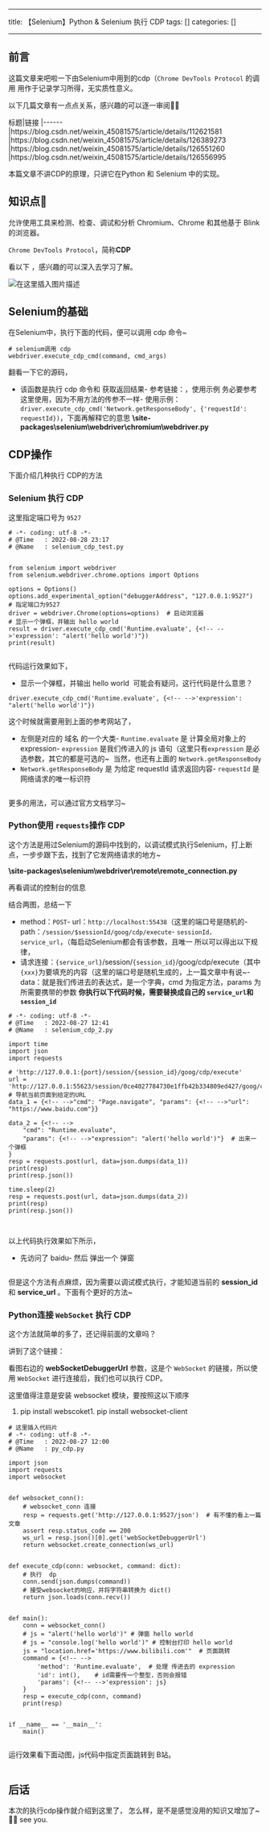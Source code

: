 
--- 
title:  【Selenium】Python & Selenium 执行 CDP 
tags: []
categories: [] 

---
## 前言

>  
 这篇文章来吧啦一下由Selenium中用到的cdp（`Chrome DevTools Protocol` 的调用 用作于记录学习所得，无实质性意义。 


以下几篇文章有一点点关系，感兴趣的可以逐一审阅🔎🔎

<th align="left">标题</th>|链接
|------
<td align="left"></td>|https://blog.csdn.net/weixin_45081575/article/details/112621581
<td align="left"></td>|https://blog.csdn.net/weixin_45081575/article/details/126389273
<td align="left"></td>|https://blog.csdn.net/weixin_45081575/article/details/126551260
<td align="left"></td>|https://blog.csdn.net/weixin_45081575/article/details/126556995

本篇文章不讲CDP的原理，只讲它在Python 和 Selenium 中的实现。

## 知识点📖

>  
  允许使用工具来检测、检查、调试和分析 Chromium、Chrome 和其他基于 Blink 的浏览器。 


`Chrome DevTools Protocol`，简称**CDP**

看以下  ，感兴趣的可以深入去学习了解。

<img src="https://img-blog.csdnimg.cn/64f16156984d41618cf531005a56a375.png" alt="在这里插入图片描述">

## Selenium的基础

在Selenium中，执行下面的代码，便可以调用 cdp 命令~

```
# selenium调用 cdp
webdriver.execute_cdp_cmd(command, cmd_args)  

```

翻看一下它的源码，
- 该函数是执行 cdp 命令和 获取返回结果- 参考链接：，使用示例 务必要参考这里使用，因为不用方法的传参不一样- 使用示例：`driver.execute_cdp_cmd('Network.getResponseBody', {'requestId': requestId})`，下面再解释它的意思
**\site-packages\selenium\webdriver\chromium\webdriver.py** <img src="https://img-blog.csdnimg.cn/00909a6e9a124e5a9fda594f97725a3c.png" alt="">

## CDP操作

>  
 下面介绍几种执行 CDP的方法 


### Selenium 执行 CDP

这里指定端口号为 `9527`

```
# -*- coding: utf-8 -*-
# @Time   : 2022-08-28 23:17
# @Name   : selenium_cdp_test.py


from selenium import webdriver
from selenium.webdriver.chrome.options import Options

options = Options()
options.add_experimental_option("debuggerAddress", "127.0.0.1:9527")  # 指定端口为9527
driver = webdriver.Chrome(options=options)  # 启动浏览器
# 显示一个弹框，并输出 hello world
result = driver.execute_cdp_cmd('Runtime.evaluate', {<!-- -->'expression': "alert('hello world')"})
print(result)


```

代码运行效果如下，
- 显示一个弹框，并输出 hello world
<img src="https://img-blog.csdnimg.cn/3306a58e765e4dadb370ccfa6632e5b8.gif" alt=""> 可能会有疑问，这行代码是什么意思？

```
driver.execute_cdp_cmd('Runtime.evaluate', {<!-- -->'expression': "alert('hello world')"})

```

这个时候就需要用到上面的参考网站了，
- 左侧是对应的 域名 的一个大类- `Runtime.evaluate` 是 计算全局对象上的 expression- `expression` 是我们传进入的 js 语句（这里只有`expression` 是必选参数，其它的都是可选的~
<img src="https://img-blog.csdnimg.cn/c6ec9e1766074d6ab4140bd2cf97a85f.png" alt=""> 当然，也还有上面的 `Network.getResponseBody`
- `Network.getResponseBody` 是 为给定 requestId 请求返回内容- `requestId` 是网络请求的唯一标识符
<img src="https://img-blog.csdnimg.cn/e6c6f951c1054f5c8015e64bd9c6d194.png" alt="">

更多的用法，可以通过官方文档学习~

### Python使用 `requests`操作 CDP

这个方法是用过Selenium的源码中找到的，以调试模式执行Selenium，打上断点，一步步跟下去，找到了它发网络请求的地方~

**\site-packages\selenium\webdriver\remote\remote_connection.py** <img src="https://img-blog.csdnimg.cn/491cff70ce5544678c463e079dd16e12.png" alt="">

再看调试的控制台的信息 <img src="https://img-blog.csdnimg.cn/d17438e9da2a4d408c5ce2c50f0a2e3c.png" alt="">

结合两图，总结一下
- method：`POST`- url：`http://localhost:55438`（这里的端口号是随机的- path：`/session/$sessionId/goog/cdp/execute`- `sessionId，service_url`，（每启动Selenium都会有该参数，且唯一
所以可以得出以下规律，
- 请求连接：`{service_url}`/session/`{session_id}`/goog/cdp/execute（其中`{xxx}`为要填充的内容（这里的端口号是随机生成的，上一篇文章中有说~- data：就是我们传进去的表达式，是一个字典，cmd 为指定方法，params 为所需要携带的参数
**你执行以下代码时候，需要替换成自己的 `service_url`和 `session_id`**

```
# -*- coding: utf-8 -*-
# @Time   : 2022-08-27 12:41
# @Name   : selenium_cdp_2.py

import time
import json
import requests

# 'http://127.0.0.1:{port}/session/{session_id}/goog/cdp/execute'
url = 'http://127.0.0.1:55623/session/0ce4027784730e1ffb42b334809ed427/goog/cdp/execute'
# 导航当前页面到给定的URL
data_1 = {<!-- -->"cmd": "Page.navigate", "params": {<!-- -->"url": "https://www.baidu.com"}}

data_2 = {<!-- -->
    "cmd": "Runtime.evaluate",
    "params": {<!-- -->"expression": "alert('hello world')"}  # 出来一个弹框
}
resp = requests.post(url, data=json.dumps(data_1))
print(resp)
print(resp.json())

time.sleep(2)
resp = requests.post(url, data=json.dumps(data_2))
print(resp)
print(resp.json())



```

以上代码执行效果如下所示，
- 先访问了 baidu- 然后 弹出一个 弹窗
<img src="https://img-blog.csdnimg.cn/2596e45495b64053b4b6fd1b9bfc04e5.gif" alt="">

但是这个方法有点麻烦，因为需要以调试模式执行，才能知道当前的 **session_id** 和 **service_url** 。下面有个更好的方法~

### Python连接 `WebSocket` 执行 CDP

这个方法就简单的多了，还记得前面的文章吗？

讲到了这个链接：

看图右边的 **webSocketDebuggerUrl** 参数，这是个 `WebSocket` 的链接，所以使用 `WebSocket` 进行连接后，我们也可以执行 CDP。 <img src="https://img-blog.csdnimg.cn/d438685993224628823f4aab6a2eec5a.png" alt="">

这里值得注意是安装 websocket 模块，要按照这以下顺序
1. pip install webscoket1. pip install websocket-client
```
# 这里插入代码片
# -*- coding: utf-8 -*-
# @Time   : 2022-08-27 12:00
# @Name   : py_cdp.py

import json
import requests
import websocket


def websocket_conn():
    # websocket_conn 连接
    resp = requests.get('http://127.0.0.1:9527/json')  # 有不懂的看上一篇文章
    assert resp.status_code == 200
    ws_url = resp.json()[0].get('webSocketDebuggerUrl')
    return websocket.create_connection(ws_url)


def execute_cdp(conn: websocket, command: dict):
    # 执行  dp
    conn.send(json.dumps(command))
    # 接受websocket的响应，并将字符串转换为 dict()
    return json.loads(conn.recv())


def main():
    conn = websocket_conn()
    # js = "alert('hello world')" # 弹窗 hello world
    # js = "console.log('hello world')" # 控制台打印 hello world
    js = "location.href='https://www.bilibili.com'"  # 页面跳转
    command = {<!-- -->
        'method': 'Runtime.evaluate',  # 处理 传进去的 expression
        'id': int(),	# id需要传一个整型，否则会报错
        'params': {<!-- -->'expression': js}
    }
    resp = execute_cdp(conn, command)
    print(resp)


if __name__ == '__main__':
    main()


```

运行效果看下面动图，js代码中指定页面跳转到 B站。

<img src="https://img-blog.csdnimg.cn/8a8c025d8f56479e9037ce62fb12f902.gif" alt="">

## 后话

本次的执行cdp操作就介绍到这里了， 怎么样，是不是感觉没用的知识又增加了~🎃🎃 see you.

